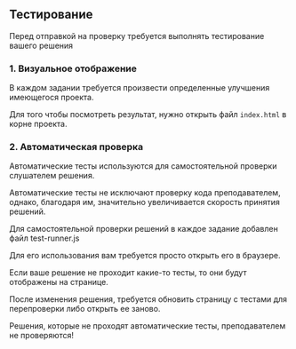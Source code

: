 ## Тестирование
Перед отправкой на проверку требуется выполнять тестирование
вашего решения

### 1. Визуальное отображение
В каждом задании требуется произвести определенные улучшения
имеющегося проекта.

Для того чтобы посмотреть результат, нужно открыть файл
`index.html` в корне проекта.

### 2. Автоматическая проверка
Автоматические тесты используются для самостоятельной проверки
слушателем решения.

Автоматические тесты не исключают проверку кода преподавателем,
однако, благодаря им, значительно увеличивается скорость принятия
решений.

Для самостоятельной проверки решений в каждое задание добавлен
файл test-runner.js

Для его использования вам требуется просто открыть его в браузере.

Если ваше решение не проходит какие-то тесты, то они будут
отображены на странице.

После изменения решения, требуется обновить страницу с тестами
для перепроверки либо открыть ее заново.

Решения, которые не проходят автоматические тесты, преподавателем
не проверяются!
